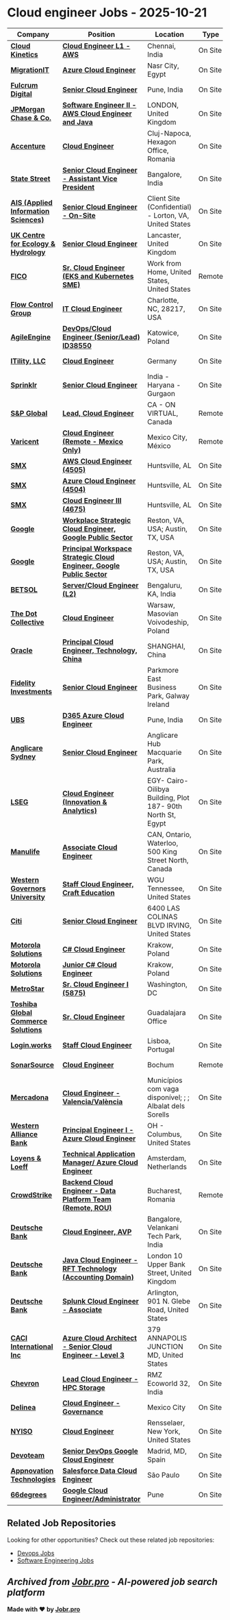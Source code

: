 # Cloud engineer Jobs - 2025-10-21

| Company | Position | Location | Type | Date |
| ------- | -------- | -------- | ---- | ------ |
| **[Cloud Kinetics](https://www.cloud-kinetics.com/)** | **[Cloud Engineer L1 - AWS](https://jobr.pro/job/30578856/cloud-engineer-l1-aws?utm_source=github&utm_medium=repo&utm_campaign=github-cloud-engineering-jobs)** | Chennai, India | On Site | Oct 20 |
| **[MigrationIT](https://www.migrationit.com/)** | **[Azure Cloud Engineer](https://jobr.pro/job/30578644/azure-cloud-engineer?utm_source=github&utm_medium=repo&utm_campaign=github-cloud-engineering-jobs)** | Nasr City, Egypt | On Site | Oct 20 |
| **[Fulcrum Digital](https://fulcrumdigital.com/)** | **[Senior Cloud Engineer](https://jobr.pro/job/30578254/senior-cloud-engineer?utm_source=github&utm_medium=repo&utm_campaign=github-cloud-engineering-jobs)** | Pune, India | On Site | Oct 20 |
| **[JPMorgan Chase & Co.](https://www.jpmorganchase.com/)** | **[Software Engineer II - AWS Cloud Engineer and Java](https://jobr.pro/job/30573403/software-engineer-ii-aws-cloud-engineer-and-java?utm_source=github&utm_medium=repo&utm_campaign=github-cloud-engineering-jobs)** | LONDON, United Kingdom | On Site | Oct 20 |
| **[Accenture](https://www.accenture.com/)** | **[Cloud Engineer](https://jobr.pro/job/30585577/cloud-engineer?utm_source=github&utm_medium=repo&utm_campaign=github-cloud-engineering-jobs)** | Cluj-Napoca, Hexagon Office, Romania | On Site | Oct 20 |
| **[State Street](https://www.statestreet.com/)** | **[Senior Cloud Engineer - Assistant Vice President](https://jobr.pro/job/30603705/senior-cloud-engineer-assistant-vice-president?utm_source=github&utm_medium=repo&utm_campaign=github-cloud-engineering-jobs)** | Bangalore, India | On Site | Oct 20 |
| **[AIS (Applied Information Sciences)](https://www.ais.com/)** | **[Senior Cloud Engineer - On-Site](https://jobr.pro/job/30606425/senior-cloud-engineer-on-site?utm_source=github&utm_medium=repo&utm_campaign=github-cloud-engineering-jobs)** | Client Site (Confidential) - Lorton, VA, United States | On Site | Oct 20 |
| **[UK Centre for Ecology & Hydrology](https://www.ceh.ac.uk/)** | **[Senior Cloud Engineer](https://jobr.pro/job/30584766/senior-cloud-engineer?utm_source=github&utm_medium=repo&utm_campaign=github-cloud-engineering-jobs)** | Lancaster, United Kingdom | On Site | Oct 20 |
| **[FICO](https://www.fico.com/)** | **[Sr. Cloud Engineer (EKS and Kubernetes SME)](https://jobr.pro/job/30585507/sr-cloud-engineer-eks-and-kubernetes-sme?utm_source=github&utm_medium=repo&utm_campaign=github-cloud-engineering-jobs)** | Work from Home, United States, United States | Remote | Oct 20 |
| **[Flow Control Group](https://flowcontrolgroup.com/)** | **[IT Cloud Engineer](https://jobr.pro/job/30582766/it-cloud-engineer?utm_source=github&utm_medium=repo&utm_campaign=github-cloud-engineering-jobs)** | Charlotte, NC, 28217, USA | On Site | Oct 19 |
| **[AgileEngine](https://agileengine.com/)** | **[DevOps/Cloud Engineer (Senior/Lead) ID38550](https://jobr.pro/job/30534443/devopscloud-engineer-seniorlead-id38550?utm_source=github&utm_medium=repo&utm_campaign=github-cloud-engineering-jobs)** | Katowice, Poland | On Site | Oct 18 |
| **[ITility, LLC](https://www.itility.com)** | **[Cloud Engineer](https://jobr.pro/job/30563593/cloud-engineer?utm_source=github&utm_medium=repo&utm_campaign=github-cloud-engineering-jobs)** | Germany | On Site | Oct 18 |
| **[Sprinklr](https://www.sprinklr.com/)** | **[Senior Cloud Engineer](https://jobr.pro/job/30493752/senior-cloud-engineer?utm_source=github&utm_medium=repo&utm_campaign=github-cloud-engineering-jobs)** | India - Haryana - Gurgaon | On Site | Oct 18 |
| **[S&P Global](https://www.spglobal.com/)** | **[Lead, Cloud Engineer](https://jobr.pro/job/30554676/lead-cloud-engineer?utm_source=github&utm_medium=repo&utm_campaign=github-cloud-engineering-jobs)** | CA - ON VIRTUAL, Canada | Remote | Oct 18 |
| **[Varicent](https://www.varicent.com/)** | **[Cloud Engineer (Remote - Mexico Only)](https://jobr.pro/job/30500847/cloud-engineer-remote-mexico-only?utm_source=github&utm_medium=repo&utm_campaign=github-cloud-engineering-jobs)** | Mexico City, México | Remote | Oct 17 |
| **[SMX](https://www.smxtech.com/)** | **[AWS Cloud Engineer (4505)](https://jobr.pro/job/30504876/aws-cloud-engineer-4505?utm_source=github&utm_medium=repo&utm_campaign=github-cloud-engineering-jobs)** | Huntsville, AL | On Site | Oct 17 |
| **[SMX](https://www.smxtech.com/)** | **[Azure Cloud Engineer (4504)](https://jobr.pro/job/30504877/azure-cloud-engineer-4504?utm_source=github&utm_medium=repo&utm_campaign=github-cloud-engineering-jobs)** | Huntsville, AL | On Site | Oct 17 |
| **[SMX](https://www.smxtech.com/)** | **[Cloud Engineer III (4675)](https://jobr.pro/job/30504878/cloud-engineer-iii-4675?utm_source=github&utm_medium=repo&utm_campaign=github-cloud-engineering-jobs)** | Huntsville, AL | On Site | Oct 17 |
| **[Google](https://www.google.com/)** | **[Workplace Strategic Cloud Engineer, Google Public Sector](https://jobr.pro/job/30450754/workplace-strategic-cloud-engineer-google-public-sector?utm_source=github&utm_medium=repo&utm_campaign=github-cloud-engineering-jobs)** | Reston, VA, USA; Austin, TX, USA | On Site | Oct 17 |
| **[Google](https://www.google.com/)** | **[Principal Workspace Strategic Cloud Engineer, Google Public Sector](https://jobr.pro/job/30450749/principal-workspace-strategic-cloud-engineer-google-public-sector?utm_source=github&utm_medium=repo&utm_campaign=github-cloud-engineering-jobs)** | Reston, VA, USA; Austin, TX, USA | On Site | Oct 17 |
| **[BETSOL](https://www.betsol.com)** | **[Server/Cloud Engineer (L2)](https://jobr.pro/job/30456899/servercloud-engineer-l2?utm_source=github&utm_medium=repo&utm_campaign=github-cloud-engineering-jobs)** | Bengaluru, KA, India | On Site | Oct 17 |
| **[The Dot Collective](https://www.thedotcollective.co.uk/)** | **[Cloud Engineer](https://jobr.pro/job/30512328/cloud-engineer?utm_source=github&utm_medium=repo&utm_campaign=github-cloud-engineering-jobs)** | Warsaw, Masovian Voivodeship, Poland | On Site | Oct 17 |
| **[Oracle](https://www.oracle.com/)** | **[Principal Cloud Engineer, Technology, China](https://jobr.pro/job/30451239/principal-cloud-engineer-technology-china?utm_source=github&utm_medium=repo&utm_campaign=github-cloud-engineering-jobs)** | SHANGHAI, China | On Site | Oct 17 |
| **[Fidelity Investments](https://www.fidelity.com/)** | **[Senior Cloud Engineer](https://jobr.pro/job/30489341/senior-cloud-engineer?utm_source=github&utm_medium=repo&utm_campaign=github-cloud-engineering-jobs)** | Parkmore East Business Park, Galway Ireland | On Site | Oct 17 |
| **[UBS](https://www.ubs.com/)** | **[D365 Azure Cloud Engineer](https://jobr.pro/job/30460718/d365-azure-cloud-engineer?utm_source=github&utm_medium=repo&utm_campaign=github-cloud-engineering-jobs)** | Pune, India | On Site | Oct 17 |
| **[Anglicare Sydney](https://www.anglicare.org.au/)** | **[Senior Cloud Engineer](https://jobr.pro/job/30487270/senior-cloud-engineer?utm_source=github&utm_medium=repo&utm_campaign=github-cloud-engineering-jobs)** | Anglicare Hub Macquarie Park, Australia | On Site | Oct 17 |
| **[LSEG](https://www.lseg.com/)** | **[Cloud Engineer (Innovation & Analytics)](https://jobr.pro/job/30479261/cloud-engineer-innovation-analytics?utm_source=github&utm_medium=repo&utm_campaign=github-cloud-engineering-jobs)** | EGY- Cairo-Oilibya Building, Plot 187- 90th North St, Egypt | On Site | Oct 17 |
| **[Manulife](https://www.manulife.com/)** | **[Associate Cloud Engineer](https://jobr.pro/job/30494971/associate-cloud-engineer?utm_source=github&utm_medium=repo&utm_campaign=github-cloud-engineering-jobs)** | CAN, Ontario, Waterloo, 500 King Street North, Canada | On Site | Oct 17 |
| **[Western Governors University](https://www.wgu.edu/)** | **[Staff Cloud Engineer, Craft Education](https://jobr.pro/job/30495026/staff-cloud-engineer-craft-education?utm_source=github&utm_medium=repo&utm_campaign=github-cloud-engineering-jobs)** | WGU Tennessee, United States | On Site | Oct 17 |
| **[Citi](https://www.citigroup.com/)** | **[Senior Cloud Engineer](https://jobr.pro/job/30490459/senior-cloud-engineer?utm_source=github&utm_medium=repo&utm_campaign=github-cloud-engineering-jobs)** | 6400 LAS COLINAS BLVD IRVING, United States | On Site | Oct 17 |
| **[Motorola Solutions](https://www.motorolasolutions.com/)** | **[C# Cloud Engineer](https://jobr.pro/job/30495159/c-cloud-engineer?utm_source=github&utm_medium=repo&utm_campaign=github-cloud-engineering-jobs)** | Krakow, Poland | On Site | Oct 17 |
| **[Motorola Solutions](https://www.motorolasolutions.com/)** | **[Junior C# Cloud Engineer](https://jobr.pro/job/30495158/junior-c-cloud-engineer?utm_source=github&utm_medium=repo&utm_campaign=github-cloud-engineering-jobs)** | Krakow, Poland | On Site | Oct 17 |
| **[MetroStar](https://www.metrostar.com/)** | **[Sr. Cloud Engineer I (5875)](https://jobr.pro/job/30421923/sr-cloud-engineer-i-5875?utm_source=github&utm_medium=repo&utm_campaign=github-cloud-engineering-jobs)** | Washington, DC | On Site | Oct 16 |
| **[Toshiba Global Commerce Solutions](https://commerce.toshiba.com/)** | **[Sr. Cloud Engineer](https://jobr.pro/job/30426542/sr-cloud-engineer?utm_source=github&utm_medium=repo&utm_campaign=github-cloud-engineering-jobs)** | Guadalajara Office | On Site | Oct 16 |
| **[Login.works](https://login.works/)** | **[Staff Cloud Engineer](https://jobr.pro/job/30453875/staff-cloud-engineer?utm_source=github&utm_medium=repo&utm_campaign=github-cloud-engineering-jobs)** | Lisboa, Portugal | On Site | Oct 16 |
| **[SonarSource](https://sonarsource.com/)** | **[Cloud Engineer](https://jobr.pro/job/30422065/cloud-engineer?utm_source=github&utm_medium=repo&utm_campaign=github-cloud-engineering-jobs)** | Bochum | Remote | Oct 16 |
| **[Mercadona](https://www.mercadona.es/)** | **[Cloud Engineer - Valencia/València](https://jobr.pro/job/30372577/cloud-engineer-valenciavalencia?utm_source=github&utm_medium=repo&utm_campaign=github-cloud-engineering-jobs)** | Municípios com vaga disponível; ; ; Albalat dels Sorells | On Site | Oct 16 |
| **[Western Alliance Bank](https://www.westernalliancebancorporation.com/)** | **[Principal Engineer I - Azure Cloud Engineer](https://jobr.pro/job/30405630/principal-engineer-i-azure-cloud-engineer?utm_source=github&utm_medium=repo&utm_campaign=github-cloud-engineering-jobs)** | OH - Columbus, United States | On Site | Oct 16 |
| **[Loyens & Loeff](https://www.loyensloeff.com/)** | **[Technical Application Manager/ Azure Cloud Engineer](https://jobr.pro/job/30399712/technical-application-manager-azure-cloud-engineer?utm_source=github&utm_medium=repo&utm_campaign=github-cloud-engineering-jobs)** | Amsterdam, Netherlands | On Site | Oct 16 |
| **[CrowdStrike](https://www.crowdstrike.com/)** | **[Backend Cloud Engineer - Data Platform Team (Remote, ROU)](https://jobr.pro/job/30397823/backend-cloud-engineer-data-platform-team-remote-rou?utm_source=github&utm_medium=repo&utm_campaign=github-cloud-engineering-jobs)** | Bucharest, Romania | Remote | Oct 16 |
| **[Deutsche Bank](https://www.db.com/)** | **[Cloud Engineer, AVP](https://jobr.pro/job/30408744/cloud-engineer-avp?utm_source=github&utm_medium=repo&utm_campaign=github-cloud-engineering-jobs)** | Bangalore, Velankani Tech Park, India | On Site | Oct 16 |
| **[Deutsche Bank](https://www.db.com/)** | **[Java Cloud Engineer - RFT Technology (Accounting Domain)](https://jobr.pro/job/30408730/java-cloud-engineer-rft-technology-accounting-domain?utm_source=github&utm_medium=repo&utm_campaign=github-cloud-engineering-jobs)** | London 10 Upper Bank Street, United Kingdom | On Site | Oct 16 |
| **[Deutsche Bank](https://www.db.com/)** | **[Splunk Cloud Engineer - Associate](https://jobr.pro/job/30408716/splunk-cloud-engineer-associate?utm_source=github&utm_medium=repo&utm_campaign=github-cloud-engineering-jobs)** | Arlington, 901 N. Glebe Road, United States | On Site | Oct 16 |
| **[CACI International Inc](https://www.caci.com/)** | **[Azure Cloud Architect - Senior Cloud Engineer - Level 3](https://jobr.pro/job/30411859/azure-cloud-architect-senior-cloud-engineer-level-3?utm_source=github&utm_medium=repo&utm_campaign=github-cloud-engineering-jobs)** | 379 ANNAPOLIS JUNCTION MD, United States | On Site | Oct 16 |
| **[Chevron](https://www.chevron.com/)** | **[Lead Cloud Engineer - HPC Storage](https://jobr.pro/job/30368994/lead-cloud-engineer-hpc-storage?utm_source=github&utm_medium=repo&utm_campaign=github-cloud-engineering-jobs)** | RMZ Ecoworld 32, India | On Site | Oct 16 |
| **[Delinea](https://delinea.com/)** | **[Cloud Engineer - Governance](https://jobr.pro/job/30327106/cloud-engineer-governance?utm_source=github&utm_medium=repo&utm_campaign=github-cloud-engineering-jobs)** | Mexico City | On Site | Oct 15 |
| **[NYISO](https://www.nyiso.com/)** | **[Cloud Engineer](https://jobr.pro/job/30331599/cloud-engineer?utm_source=github&utm_medium=repo&utm_campaign=github-cloud-engineering-jobs)** | Rensselaer, New York, United States | On Site | Oct 15 |
| **[Devoteam](https://www.devoteam.com/)** | **[Senior DevOps Google Cloud Engineer](https://jobr.pro/job/30310687/senior-devops-google-cloud-engineer?utm_source=github&utm_medium=repo&utm_campaign=github-cloud-engineering-jobs)** | Madrid, MD, Spain | On Site | Oct 15 |
| **[Appnovation Technologies](https://www.appnovation.com/)** | **[Salesforce Data Cloud Engineer](https://jobr.pro/job/30324115/salesforce-data-cloud-engineer?utm_source=github&utm_medium=repo&utm_campaign=github-cloud-engineering-jobs)** | São Paulo | On Site | Oct 15 |
| **[66degrees](https://66degrees.com/)** | **[Google Cloud Engineer/Administrator](https://jobr.pro/job/30318765/google-cloud-engineeradministrator?utm_source=github&utm_medium=repo&utm_campaign=github-cloud-engineering-jobs)** | Pune | On Site | Oct 15 |

## Related Job Repositories

Looking for other opportunities? Check out these related job repositories:

- [Devops Jobs](https://github.com/jobs-jobr-pro/DevOps-Jobs)
- [Software Engineering Jobs](https://github.com/jobs-jobr-pro/Software-Engineering-Jobs)



*Archived from [Jobr.pro](https://jobr.pro?utm_source=github&utm_medium=repo&utm_campaign=github-cloud-engineering-jobs) - AI-powered job search platform*
---

**Made with ❤️ by [Jobr.pro](https://jobr.pro?utm_source=github&utm_medium=repo&utm_campaign=github-cloud-engineering-jobs)**
